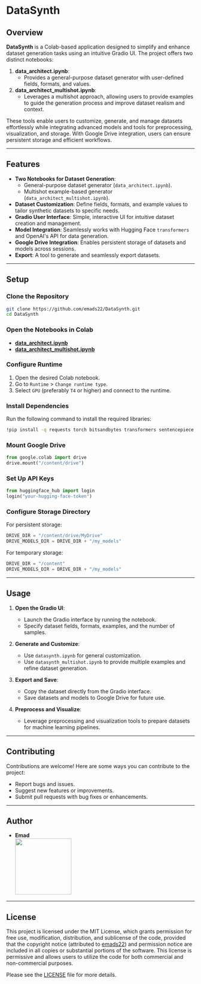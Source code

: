 
# DataSynth

## Overview
**DataSynth** is a Colab-based application designed to simplify and enhance dataset generation tasks using an intuitive Gradio UI. The project offers two distinct notebooks:  
1. **data_architect.ipynb**: 
    - Provides a general-purpose dataset generator with user-defined fields, formats, and values.  
2. **data_architect_multishot.ipynb**: 
    - Leverages a multishot approach, allowing users to provide examples to guide the generation process and improve dataset realism and context.

These tools enable users to customize, generate, and manage datasets effortlessly while integrating advanced models and tools for preprocessing, visualization, and storage. With Google Drive integration, users can ensure persistent storage and efficient workflows.

---

## Features
- **Two Notebooks for Dataset Generation**:
  - General-purpose dataset generator (`data_architect.ipynb`).
  - Multishot example-based generator (`data_architect_multishot.ipynb`).
- **Dataset Customization**: Define fields, formats, and example values to tailor synthetic datasets to specific needs.
- **Gradio User Interface**: Simple, interactive UI for intuitive dataset creation and management.
- **Model Integration**: Seamlessly works with Hugging Face `transformers` and OpenAI's API for data generation.
- **Google Drive Integration**: Enables persistent storage of datasets and models across sessions.
- **Export**: A tool to generate and seamlessly export datasets.

---

## Setup 

### Clone the Repository
```bash
git clone https://github.com/emads22/DataSynth.git
cd DataSynth
```

### Open the Notebooks in Colab
- **[data_architect.ipynb](https://colab.research.google.com/drive/1TilvUxshUfbSCQDZ8ps2to5OrtIrYWWC)**  
- **[data_architect_multishot.ipynb](https://colab.research.google.com/drive/16j09NYKs9FPTreZELs9z8wKmXLiDtN_C)**

### Configure Runtime
1. Open the desired Colab notebook.
2. Go to `Runtime` > `Change runtime type`.
3. Select `GPU` (preferably `T4` or higher) and connect to the runtime.

### Install Dependencies
Run the following command to install the required libraries:
```bash
!pip install -q requests torch bitsandbytes transformers sentencepiece accelerate openai httpx==0.27.2 gradio
```

### Mount Google Drive
```python
from google.colab import drive
drive.mount("/content/drive")
```

### Set Up API Keys
```python
from huggingface_hub import login
login("your-hugging-face-token")
```

### Configure Storage Directory
For persistent storage:
```python
DRIVE_DIR = "/content/drive/MyDrive"
DRIVE_MODELS_DIR = DRIVE_DIR + "/my_models"
```
For temporary storage:
```python
DRIVE_DIR = "/content"
DRIVE_MODELS_DIR = DRIVE_DIR + "/my_models"
```

---

## Usage
1. **Open the Gradio UI**:
   - Launch the Gradio interface by running the notebook.
   - Specify dataset fields, formats, examples, and the number of samples.

2. **Generate and Customize**:
   - Use `datasynth.ipynb` for general customization.
   - Use `datasynth_multishot.ipynb` to provide multiple examples and refine dataset generation.

3. **Export and Save**:
   - Copy the dataset directly from the Gradio interface.
   - Save datasets and models to Google Drive for future use.

4. **Preprocess and Visualize**:
   - Leverage preprocessing and visualization tools to prepare datasets for machine learning pipelines.

---

## Contributing
Contributions are welcome! Here are some ways you can contribute to the project:
- Report bugs and issues.
- Suggest new features or improvements.
- Submit pull requests with bug fixes or enhancements.

---

## Author
- **Emad**  
  [<img src="https://img.shields.io/badge/GitHub-Profile-blue?logo=github" width="150">](https://github.com/emads22)

---

## License
This project is licensed under the MIT License, which grants permission for free use, modification, distribution, and sublicense of the code, provided that the copyright notice (attributed to [emads22](https://github.com/emads22)) and permission notice are included in all copies or substantial portions of the software. This license is permissive and allows users to utilize the code for both commercial and non-commercial purposes.

Please see the [LICENSE](LICENSE) file for more details.



